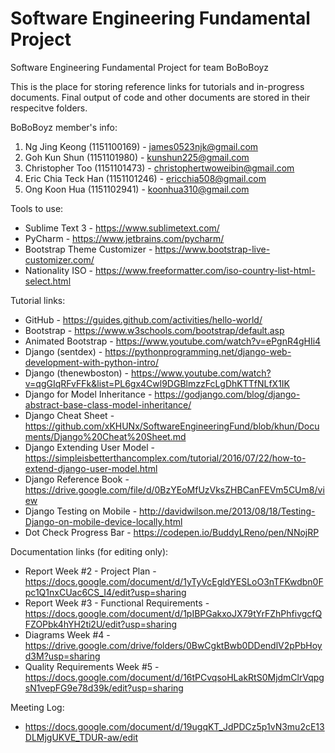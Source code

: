 # Software Engineering Fundamental Project
Software Engineering Fundamental Project for team BoBoBoyz

This is the place for storing reference links for tutorials and in-progress documents. Final output of code and other documents are stored in their respecitve folders.

BoBoBoyz member's info:
1) Ng Jing Keong (1151100169) - james0523njk@gmail.com
2) Goh Kun Shun (1151101980) - kunshun225@gmail.com
3) Christopher Too (1151101473) - christophertwoweibin@gmail.com
4) Eric Chia Teck Han (1151101246) - ericchia508@gmail.com
5) Ong Koon Hua (1151102941) - koonhua310@gmail.com

Tools to use:
- Sublime Text 3 - https://www.sublimetext.com/
- PyCharm - https://www.jetbrains.com/pycharm/
- Bootstrap Theme Customizer - https://www.bootstrap-live-customizer.com/
- Nationality ISO - https://www.freeformatter.com/iso-country-list-html-select.html

Tutorial links:
  - GitHub - https://guides.github.com/activities/hello-world/
  - Bootstrap - https://www.w3schools.com/bootstrap/default.asp
  - Animated Bootstrap - https://www.youtube.com/watch?v=ePgnR4gHIi4
  - Django (sentdex) - https://pythonprogramming.net/django-web-development-with-python-intro/
  - Django (thenewboston) - https://www.youtube.com/watch?v=qgGIqRFvFFk&list=PL6gx4Cwl9DGBlmzzFcLgDhKTTfNLfX1IK
  - Django for Model Inheritance - https://godjango.com/blog/django-abstract-base-class-model-inheritance/
  - Django Cheat Sheet - https://github.com/xKHUNx/SoftwareEngineeringFund/blob/khun/Documents/Django%20Cheat%20Sheet.md
  - Django Extending User Model - https://simpleisbetterthancomplex.com/tutorial/2016/07/22/how-to-extend-django-user-model.html
  - Django Reference Book -https://drive.google.com/file/d/0BzYEoMfUzVksZHBCanFEVm5CUm8/view
  - Django Testing on Mobile - http://davidwilson.me/2013/08/18/Testing-Django-on-mobile-device-locally.html
  - Dot Check Progress Bar - https://codepen.io/BuddyLReno/pen/NNojRP

Documentation links (for editing only):
- Report Week #2 - Project Plan - https://docs.google.com/document/d/1yTyVcEgldYESLoO3nTFKwdbn0Fpc1Q1nxCUac6CS_I4/edit?usp=sharing
- Report Week #3 - Functional Requirements - https://docs.google.com/document/d/1pIBPGakxoJX79tYrFZhPhfivgcfQFZOPbk4hYH2ti2U/edit?usp=sharing
- Diagrams Week #4 - https://drive.google.com/drive/folders/0BwCgktBwb0DDendlV2pPbHoyd3M?usp=sharing
- Quality Requirements Week #5 - https://docs.google.com/document/d/16tPCvqsoHLakRtS0MjdmClrVqpgsN1vepFG9e78d39k/edit?usp=sharing

Meeting Log:
- https://docs.google.com/document/d/19ugqKT_JdPDCz5p1vN3mu2cE13DLMjgUKVE_TDUR-aw/edit
